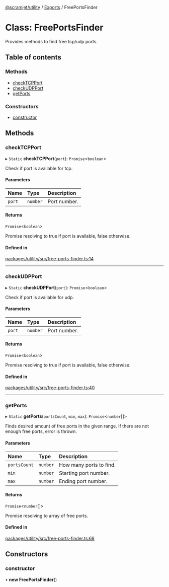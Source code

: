 [@scramjet/utility](../README.md) / [Exports](../modules.md) / FreePortsFinder

# Class: FreePortsFinder

Provides methods to find free tcp/udp ports.

## Table of contents

### Methods

- [checkTCPPort](FreePortsFinder.md#checktcpport)
- [checkUDPPort](FreePortsFinder.md#checkudpport)
- [getPorts](FreePortsFinder.md#getports)

### Constructors

- [constructor](FreePortsFinder.md#constructor)

## Methods

### checkTCPPort

▸ `Static` **checkTCPPort**(`port`): `Promise`<`boolean`\>

Check if port is available for tcp.

#### Parameters

| Name | Type | Description |
| :------ | :------ | :------ |
| `port` | `number` | Port number. |

#### Returns

`Promise`<`boolean`\>

Promise resolving to true if port is available, false otherwise.

#### Defined in

[packages/utility/src/free-ports-finder.ts:14](https://github.com/scramjetorg/transform-hub/blob/HEAD/packages/utility/src/free-ports-finder.ts#L14)

___

### checkUDPPort

▸ `Static` **checkUDPPort**(`port`): `Promise`<`boolean`\>

Check if port is available for udp.

#### Parameters

| Name | Type | Description |
| :------ | :------ | :------ |
| `port` | `number` | Port number. |

#### Returns

`Promise`<`boolean`\>

Promise resolving to true if port is available, false otherwise.

#### Defined in

[packages/utility/src/free-ports-finder.ts:40](https://github.com/scramjetorg/transform-hub/blob/HEAD/packages/utility/src/free-ports-finder.ts#L40)

___

### getPorts

▸ `Static` **getPorts**(`portsCount`, `min`, `max`): `Promise`<`number`[]\>

Finds desired amount of free ports in the given range. If there are not enough free ports, error is thrown.

#### Parameters

| Name | Type | Description |
| :------ | :------ | :------ |
| `portsCount` | `number` | How many ports to find. |
| `min` | `number` | Starting port number. |
| `max` | `number` | Ending port number. |

#### Returns

`Promise`<`number`[]\>

Promise resolving to array of free ports.

#### Defined in

[packages/utility/src/free-ports-finder.ts:68](https://github.com/scramjetorg/transform-hub/blob/HEAD/packages/utility/src/free-ports-finder.ts#L68)

## Constructors

### constructor

• **new FreePortsFinder**()
